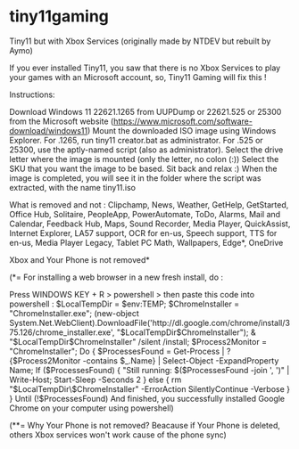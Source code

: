 # tiny11gaming
Tiny11 but with Xbox Services (originally made by NTDEV but rebuilt by Aymo)
 



If you ever installed Tiny11, you saw that there is no Xbox Services to play your games with an Microsoft account, so, Tiny11 Gaming will fix this !

Instructions:

Download Windows 11 22621.1265 from UUPDump or 22621.525 or 25300 from the Microsoft website (https://www.microsoft.com/software-download/windows11)
Mount the downloaded ISO image using Windows Explorer.
For .1265, run tiny11 creator.bat as administrator. For .525 or 25300, use the aptly-named script (also as administrator).
Select the drive letter where the image is mounted (only the letter, no colon (:))
Select the SKU that you want the image to be based.
Sit back and relax :)
When the image is completed, you will see it in the folder where the script was extracted, with the name tiny11.iso

What is removed and not :
Clipchamp, News, Weather, GetHelp, GetStarted, Office Hub, Solitaire, PeopleApp, PowerAutomate, ToDo, Alarms, Mail and Calendar, Feedback Hub, Maps, Sound Recorder, Media Player, QuickAssist, Internet Explorer, LA57 support, OCR for en-us, Speech support, TTS for en-us, Media Player Legacy, Tablet PC Math, Wallpapers, Edge*, OneDrive

Xbox and Your Phone is not removed*

(*= For installing a web browser in a new fresh install, do : 

Press WINDOWS KEY + R > powershell > then paste this code into powershell : 
$LocalTempDir = $env:TEMP; $ChromeInstaller = "ChromeInstaller.exe"; (new-object System.Net.WebClient).DownloadFile('http://dl.google.com/chrome/install/375.126/chrome_installer.exe', "$LocalTempDir\$ChromeInstaller"); & "$LocalTempDir\$ChromeInstaller" /silent /install; $Process2Monitor = "ChromeInstaller"; Do { $ProcessesFound = Get-Process | ?{$Process2Monitor -contains $_.Name} | Select-Object -ExpandProperty Name; If ($ProcessesFound) { "Still running: $($ProcessesFound -join ', ')" | Write-Host; Start-Sleep -Seconds 2 } else { rm "$LocalTempDir\$ChromeInstaller" -ErrorAction SilentlyContinue -Verbose } } Until (!$ProcessesFound)
And finished, you successfully installed Google Chrome on your computer using powershell)

(**= Why Your Phone is not removed?
     Beacause if Your Phone is deleted, others Xbox services won't work cause of the phone sync)



